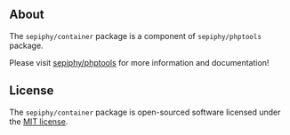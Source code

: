 ## About

The `sepiphy/container` package is a component of `sepiphy/phptools` package.

Please visit [sepiphy/phptools](../../README.md) for more information and documentation!

## License

The `sepiphy/container` package is open-sourced software licensed under the [MIT license](LICENSE.md).
